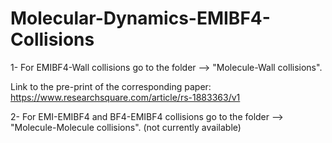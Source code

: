 # Molecular-Dynamics-EMIBF4-Collisions

1- For EMIBF4-Wall collisions go to the folder --> "Molecule-Wall collisions".

Link to the pre-print of the corresponding paper: https://www.researchsquare.com/article/rs-1883363/v1


2- For EMI-EMIBF4 and BF4-EMIBF4 collisions go to the folder --> "Molecule-Molecule collisions". (not currently available)



